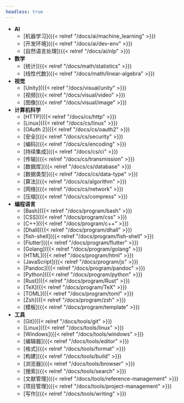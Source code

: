 ```yaml
---
headless: true
---
```


- **AI**
  - [机器学习]({{< relref "/docs/ai/machine_learning" >}})
  - [开发环境]({{< relref "/docs/ai/dev-env" >}})
  - [自然语言处理]({{< relref "/docs/ai/nlp" >}})
- **数学**
  - [统计]({{< relref "/docs/math/statistics" >}})
  - [线性代数]({{< relref "/docs/math/linear-algebra" >}})
- **视觉**
  - [Unity]({{< relref "/docs/visual/unity" >}})
  - [视频]({{< relref "/docs/visual/video" >}})
  - [图像]({{< relref "/docs/visual/image" >}})
- **计算机科学**
  - [HTTP]({{< relref "/docs/cs/http" >}})
  - [Linux]({{< relref "/docs/cs/linux" >}})
  - [OAuth 2]({{< relref "/docs/cs/oauth2" >}})
  - [安全]({{< relref "/docs/cs/security" >}})
  - [编码]({{< relref "/docs/cs/encoding" >}})
  - [持续集成]({{< relref "/docs/cs/ci" >}})
  - [传输]({{< relref "/docs/cs/transmission" >}})
  - [数据库]({{< relref "/docs/cs/database" >}})
  - [数据类型]({{< relref "/docs/cs/data-type" >}})
  - [算法]({{< relref "/docs/cs/algorithm" >}})
  - [网络]({{< relref "/docs/cs/network" >}})
  - [压缩]({{< relref "/docs/cs/compress" >}})
- **编程语言**
  - [Bash]({{< relref "/docs/program/bash" >}})
  - [CSS]({{< relref "/docs/program/css" >}})
  - [C++]({{< relref "/docs/program/c++" >}})
  - [Dhall]({{< relref "/docs/program/dhall" >}})
  - [fish-shell]({{< relref "/docs/program/fish-shell" >}})
  - [Flutter]({{< relref "/docs/program/flutter" >}})
  - [Golang]({{< relref "/docs/program/golang" >}})
  - [HTML]({{< relref "/docs/program/html" >}})
  - [JavaScript]({{< relref "/docs/program/js" >}})
  - [Pandoc]({{< relref "/docs/program/pandoc" >}})
  - [Python]({{< relref "/docs/program/python" >}})
  - [Rust]({{< relref "/docs/program/Rust" >}})
  - [TeX]({{< relref "/docs/program/TeX" >}})
  - [TOML]({{< relref "/docs/program/toml" >}})
  - [Zsh]({{< relref "/docs/program/zsh" >}})
  - [模板]({{< relref "/docs/program/template" >}})
- **工具**
  - [Git]({{< relref "/docs/tools/git" >}})
  - [Linux]({{< relref "/docs/tools/linux" >}})
  - [Windows]({{< relref "/docs/tools/windows" >}})
  - [编辑器]({{< relref "/docs/tools/editor" >}})
  - [格式]({{< relref "/docs/tools/format" >}})
  - [构建]({{< relref "/docs/tools/build" >}})
  - [浏览器]({{< relref "/docs/tools/browser" >}})
  - [搜索]({{< relref "/docs/tools/search" >}})
  - [文献管理]({{< relref "/docs/tools/reference-management" >}})
  - [项目管理]({{< relref "/docs/tools/project-management" >}})
  - [写作]({{< relref "/docs/tools/writing" >}})
